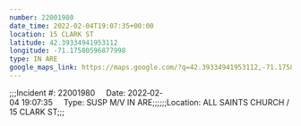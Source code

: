 ```yaml
---
number: 22001980
date_time: 2022-02-04T19:07:35+00:00
location: 15 CLARK ST
latitude: 42.39334941953112
longitude: -71.17580596877998
type: IN ARE
google_maps_link: https://maps.google.com/?q=42.39334941953112,-71.17580596877998
---
```


;;;Incident #: 22001980     Date: 2022‐02‐04 19:07:35     Type: SUSP M/V IN ARE;;;;;;Location: ALL SAINTS CHURCH / 15 CLARK ST;;;
